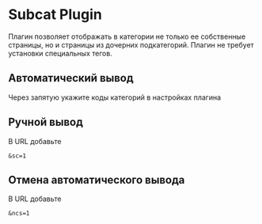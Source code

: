 Subcat Plugin
=============
Плагин позволяет отображать в категории не только ее собственные страницы, но и страницы из дочерних подкатегорий. 
Плагин не требует установки специальных тегов.

Автоматический вывод
--------------------
Через запятую укажите коды категорий в настройках плагина

Ручной вывод
------------
В URL добавьте

    &sc=1


Отмена автоматического вывода
------------
В URL добавьте

    &ncs=1
